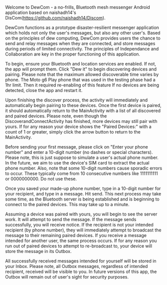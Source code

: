 Welcome to DewCom - a no-frills, Bluetooth mesh messenger Android application based on naishadh14's DisCom(https://github.com/naishadh14/Discom).

DewCom functions as a prototype disaster-resilient messenger application which holds not only the user's messages, but also any other user's.
Based on the principles of dew computing, DewCom provides users the chance to send and relay messages when they are connected, and store messages during periods of limited connectivity.
The principles of Independance and Collaboration are key in the proper functioning of this application.

To begin, ensure your Bluetooth and location services are enabled. If not, the app will prompt them. 
Click "Dew it" to begin discovering devices and pairing. Please note that the maximum allowed discoverable time varies by phone. 
The Moto g6 Play phone that was used in the testing phase had a 1hr limit. Then it required re-enabling of this feature
If no devices are being detected, close the app and restart it.

Upon finishing the discover process, the activity will immediately and automatically begin pairing to these devices.
Once the first device is paired, it should automatically return to the MainActivity with a list of all discovered and paired devices. 
Please note, even though the DiscoverandConnectActivity has finished, more devices may still pair with yours.
If for any reason your device shows the "Paired Devices:" with a count of 1 or greater, simply click the arrow button to return to the MainActivity.

Before sending your first message, please click on "Enter your phone number" and enter a 10-digit number (no dashes or special characters).
Please note, this is just suppose to simulate a user's actual phone number. In the future, we aim to use the device's SIM card to extract the actual phone number.
Also, note that some 10-digit numbers cause sporadic errors to occur. These typically come from 10 consecutive numbers like 1111111111 or 0000000000. Do not use these.

Once you saved your made-up phone number, type in a 10-digit number for your recipient, and type in a message. Hit send.
This next process may take some time, as the Bluetooth server is being established and is beginning to connect to the paired devices. 
This may take up to a minute.

Assuming a device was paired with yours, you will begin to see the server work. It will attempt to send the message.
If the message sends successfully, you will receive notice.
If the recipient is not your intended recipient (by phone number), they will immediately attempt to broadcast the message to their remaining paired devices. 
If you receive a message intended for another user, the same process occurs. If for any reason you run out of paired devices to attempt to re-broadcast to, your device will store the message in its Outbox.

All successfully received messages intended for yourself will be stored in your Inbox.
Please note, all Outbox messages, regardless of intended recipient, received will be visible to you. In future versions of this app, the Outbox will remain out of user's sight for security purposes.
